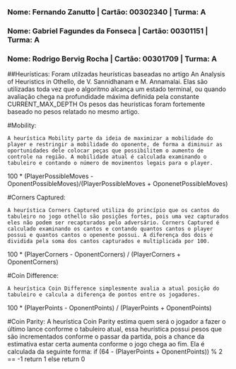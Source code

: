 ### Nome: Fernando Zanutto			   |   Cartão:	00302340	|	Turma: A

### Nome: Gabriel Fagundes da Fonseca |	Cartão: 00301151	|	Turma: A

### Nome: Rodrigo Bervig Rocha		|    Cartão:	00301709	|	Turma: A

##Heurísticas:
	Foram utilzadas heurísticas baseadas no artigo An Analysis of Heuristics in Othello, de V. Sannidhanam e M. Annamalai. Elas são utilizadas toda vez que o algoritmo alcança um estado terminal, ou quando avaliação chega na profundidade máxima definida pela constante CURRENT_MAX_DEPTH
	Os pesos das heurísticas foram fortemente baseado no pesos relatado no mesmo artigo.

#Mobility:

	A heurística Mobility parte da ideia de maximizar a mobilidade do player e restringir a mobilidade do oponente, de forma a diminuir as oportunidades dele colocar peças que possibilitem o aumento de controle na região. A mobilidade atual é calculada examinando o tabuleiro e contando o número de movimentos legais para o player.
100 * (PlayerPossibleMoves - OponentPossibleMoves)/(PlayerPossibleMoves + OponenetPossibleMoves)

#Corners Captured:

	A heurística Corners Captured utiliza do princípio que os cantos do tabuleiro no jogo othello são posições fortes, pois uma vez capturados eles não podem ser recapturados pelo adversário. Corners Captured é calculado examinando os cantos e contando quantos cantos o player possui e quantos cantos o openente possui. A diferença dos dois é dividida pela soma dos cantos capturados e multiplicada por 100.
100 * (PlayerCorners - OponentCorners) / (PlayerCorners + OponentCorners)

#Coin Difference:

	A heurística Coin Difference simplesmente avalia a atual posição do tabuleiro e calcula a diferença de pontos entre os jogadores.
100 * (PlayerPoints - OponentPoints) / (PlayerPoints + OponentPoints)

#Coin Parity:
	A heurística Coin Parity estima quem será o jogador a fazer o último lance conforme o tabuleiro atual, essa heurística possui pesos que são incrementados conforme o passar da partida, pois a chance da estimativa estar certa aumenta conforme o jogo chega ao fim.
	Ela é calculada da seguinte forma:
	if (64 - (PlayerPoints + OponentPoints)) % 2 == -1
		return 1
	else
		return 0

